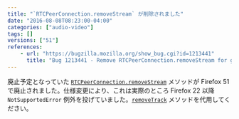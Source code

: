 ```yaml
---
title: "`RTCPeerConnection.removeStream` が削除されました"
date: "2016-08-08T08:23:00-04:00"
categories: ["audio-video"]
tags: []
versions: ["51"]
references:
    - url: "https://bugzilla.mozilla.org/show_bug.cgi?id=1213441"
      title: "Bug 1213441 - Remove RTCPeerConnection.removeStream for good."
---
```

廃止予定となっていた [`RTCPeerConnection.removeStream`](https://developer.mozilla.org/ja/docs/Web/API/RTCPeerConnection/removeStream) メソッドが Firefox 51 で廃止されました。仕様変更により、これは実際のところ Firefox 22 以降 `NotSupportedError` 例外を投げていました。[`removeTrack`](https://developer.mozilla.org/ja/docs/Web/API/RTCPeerConnection/removeTrack) メソッドを代用してください。
